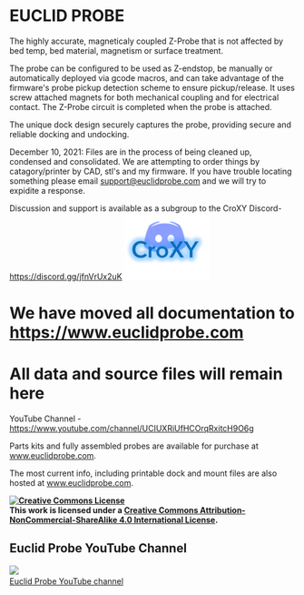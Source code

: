 # EUCLID PROBE

The highly accurate, magneticaly coupled Z-Probe that is not affected by bed temp, bed material, magnetism or surface treatment.   

The probe can be configured to be used as Z-endstop, be manually or automatically deployed via gcode macros, and can take advantage of the firmware's probe pickup detection scheme to ensure pickup/release. It uses screw attached magnets for both mechanical coupling and for electrical contact. The Z-Probe circuit is completed when the probe is attached. 

The unique dock design securely captures the probe, providing secure and reliable docking and undocking. 

December 10, 2021: Files are in the process of being cleaned up, condensed and consolidated. We are attempting to order things by catagory/printer by CAD, stl's and my firmware. If you have trouble locating something please email support@euclidprobe.com and we will try to expidite a response. 

Discussion and support is available as a subgroup to the CroXY Discord- https://discord.gg/jfnVrUx2uK ![croxy](images/CroXYDiscord.png)  

# We have moved all documentation to https://www.euclidprobe.com  
# All data and source files will remain here 

YouTube Channel - https://www.youtube.com/channel/UCIUXRiUfHCOrqRxitcH9O6g

Parts kits and fully assembled probes are available for purchase at www.euclidprobe.com. 

The most current info, including printable dock and mount files are also hosted at www.euclidprobe.com.

**<a rel="license" href="http://creativecommons.org/licenses/by-nc-sa/4.0/"><img alt="Creative Commons License" style="border-width:0" src="https://i.creativecommons.org/l/by-nc-sa/4.0/88x31.png" /></a><br />This work is licensed under a <a rel="license" href="http://creativecommons.org/licenses/by-nc-sa/4.0/">Creative Commons Attribution-NonCommercial-ShareAlike 4.0 International License</a>.**

## Euclid Probe YouTube Channel 

<a href="https://www.youtube.com/channel/UCIUXRiUfHCOrqRxitcH9O6g" target="new"><img src="https://github.com/nionio6915/Euclid_Probe/blob/main/images/VoronStill2.png"><br>Euclid Probe YouTube channel</br></a>

